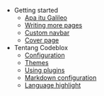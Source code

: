 * Getting started
  * [Apa itu Galileo](ApaItuGalileo.md)
  * [Writing more pages](more-pages.md)
  * [Custom navbar](custom-navbar.md)
  * [Cover page](cover.md)
* Tentang Codeblox
  * [Configuration](configuration.md)
  * [Themes](themes.md)
  * [Using plugins](plugins.md)
  * [Markdown configuration](markdown.md)
  * [Language highlight](language-highlight.md)
